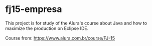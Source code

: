 # fj15-empresa
This project is for study of the Alura's course about Java and how to maximize the production on Eclipse IDE. 

Course from: https://www.alura.com.br/course/FJ-15
